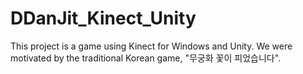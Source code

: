 # DDanJit_Kinect_Unity
This project is a game using Kinect for Windows and Unity.
We were motivated by the traditional Korean game, "무궁화 꽃이 피었습니다". 

